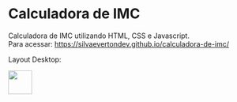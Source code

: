 # Calculadora de IMC
Calculadora de IMC utilizando HTML, CSS e Javascript. </br>
Para acessar: https://silvaevertondev.github.io/calculadora-de-imc/

Layout Desktop:

<img src="![Calculadora IMC](https://user-images.githubusercontent.com/104531602/230518304-3c3e36d2-7134-4f51-a0ec-a7bd447f7d85.gif)" width="48">



